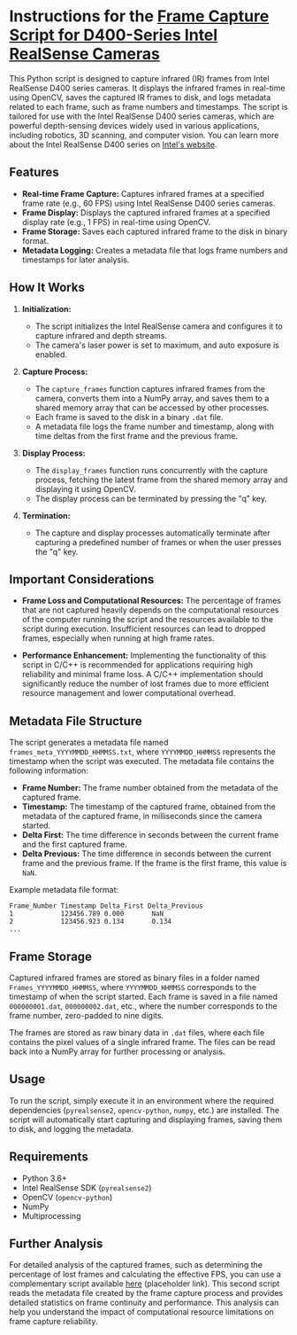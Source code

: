# Instructions for the [Frame Capture Script for D400-Series Intel RealSense Cameras](D400_frame_capture.py)

This Python script is designed to capture infrared (IR) frames from Intel RealSense D400 series cameras. It displays the infrared frames in real-time using OpenCV, saves the captured IR frames to disk, and logs metadata related to each frame, such as frame numbers and timestamps. The script is tailored for use with the Intel RealSense D400 series cameras, which are powerful depth-sensing devices widely used in various applications, including robotics, 3D scanning, and computer vision. You can learn more about the Intel RealSense D400 series on [Intel's website](https://www.intelrealsense.com/).

## Features

- **Real-time Frame Capture:** Captures infrared frames at a specified frame rate (e.g., 60 FPS) using Intel RealSense D400 series cameras.
- **Frame Display:** Displays the captured infrared frames at a specified display rate (e.g., 1 FPS) in real-time using OpenCV.
- **Frame Storage:** Saves each captured infrared frame to the disk in binary format.
- **Metadata Logging:** Creates a metadata file that logs frame numbers and timestamps for later analysis.

## How It Works

1. **Initialization:**
   - The script initializes the Intel RealSense camera and configures it to capture infrared and depth streams.
   - The camera's laser power is set to maximum, and auto exposure is enabled.

2. **Capture Process:**
   - The `capture_frames` function captures infrared frames from the camera, converts them into a NumPy array, and saves them to a shared memory array that can be accessed by other processes.
   - Each frame is saved to the disk in a binary `.dat` file.
   - A metadata file logs the frame number and timestamp, along with time deltas from the first frame and the previous frame.

3. **Display Process:**
   - The `display_frames` function runs concurrently with the capture process, fetching the latest frame from the shared memory array and displaying it using OpenCV.
   - The display process can be terminated by pressing the "q" key.

4. **Termination:**
   - The capture and display processes automatically terminate after capturing a predefined number of frames or when the user presses the "q" key.

## Important Considerations

- **Frame Loss and Computational Resources:**
  The percentage of frames that are not captured heavily depends on the computational resources of the computer running the script and the resources available to the script during execution. Insufficient resources can lead to dropped frames, especially when running at high frame rates. 

- **Performance Enhancement:**
  Implementing the functionality of this script in C/C++ is recommended for applications requiring high reliability and minimal frame loss. A C/C++ implementation should significantly reduce the number of lost frames due to more efficient resource management and lower computational overhead.

## Metadata File Structure

The script generates a metadata file named `frames_meta_YYYYMMDD_HHMMSS.txt`, where `YYYYMMDD_HHMMSS` represents the timestamp when the script was executed. The metadata file contains the following information:

- **Frame Number:** The frame number obtained from the metadata of the captured frame.
- **Timestamp:** The timestamp of the captured frame, obtained from the metadata of the captured frame, in milliseconds since the camera started.
- **Delta First:** The time difference in seconds between the current frame and the first captured frame.
- **Delta Previous:** The time difference in seconds between the current frame and the previous frame. If the frame is the first frame, this value is `NaN`.

Example metadata file format:
```
Frame_Number Timestamp Delta_First Delta_Previous
1            123456.789 0.000       NaN
2            123456.923 0.134       0.134
...
```

## Frame Storage

Captured infrared frames are stored as binary files in a folder named `Frames_YYYYMMDD_HHMMSS`, where `YYYYMMDD_HHMMSS` corresponds to the timestamp of when the script started. Each frame is saved in a file named `000000001.dat`, `000000002.dat`, etc., where the number corresponds to the frame number, zero-padded to nine digits.

The frames are stored as raw binary data in `.dat` files, where each file contains the pixel values of a single infrared frame. The files can be read back into a NumPy array for further processing or analysis.

## Usage

To run the script, simply execute it in an environment where the required dependencies (`pyrealsense2`, `opencv-python`, `numpy`, etc.) are installed. The script will automatically start capturing and displaying frames, saving them to disk, and logging the metadata.

## Requirements

- Python 3.6+
- Intel RealSense SDK (`pyrealsense2`)
- OpenCV (`opencv-python`)
- NumPy
- Multiprocessing

## Further Analysis

For detailed analysis of the captured frames, such as determining the percentage of lost frames and calculating the effective FPS, you can use a complementary script available [here](./) (placeholder link). This second script reads the metadata file created by the frame capture process and provides detailed statistics on frame continuity and performance. This analysis can help you understand the impact of computational resource limitations on frame capture reliability.
